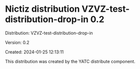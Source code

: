 # Nictiz distribution VZVZ-test-distribution-drop-in 0.2

Distribution: VZVZ-test-distribution-drop-in

Version: 0.2

Created: 2024-01-25 12:13:11

This distribution was created by the YATC distribute component.

